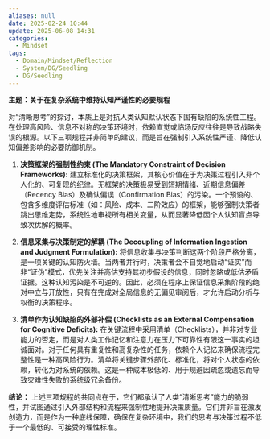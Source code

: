 ```yaml
---
aliases: null
date: 2025-02-24 10:44
update: 2025-06-08 14:31
categories:
  - Mindset
tags:
  - Domain/Mindset/Reflection
  - System/DG/Seedling
  - DG/Seedling
---
```



**主题：关于在复杂系统中维持认知严谨性的必要规程**

对“清晰思考”的探讨，本质上是对抗人类认知默认状态下固有缺陷的系统性工程。在处理高风险、信息不对称的决策环境时，依赖直觉或临场反应往往是导致战略失误的根源。以下三项规程并非简单的建议，而是旨在强制引入系统性严谨、降低认知偏差影响的必要防御机制。

1.  **决策框架的强制性约束 (The Mandatory Constraint of Decision Frameworks):**
    建立标准化的决策框架，其核心价值在于为决策过程引入非个人化的、可复现的纪律。无框架的决策极易受到短期情绪、近期信息偏差（Recency Bias）及确认偏误（Confirmation Bias）的污染。一个预设的、包含多维度评估标准（如：风险、成本、二阶效应）的框架，能够强制决策者跳出思维定势，系统性地审视所有相关变量，从而显著降低因个人认知盲点导致次优解的概率。

2.  **信息采集与决策制定的解耦 (The Decoupling of Information Ingestion and Judgment Formulation):**
    将信息收集与决策判断这两个阶段严格分离，是一项关键的认知防火墙。当两者并行时，决策者会不自觉地启动“证实”而非“证伪”模式，优先关注并高估支持其初步假设的信息，同时忽略或低估矛盾证据。这种认知污染是不可逆的。因此，必须在程序上保证信息采集阶段的绝对中立与开放性，只有在完成对全局信息的无偏见审阅后，才允许启动分析与权衡的决策程序。

3.  **清单作为认知缺陷的外部补偿 (Checklists as an External Compensation for Cognitive Deficits):**
    在关键流程中采用清单（Checklists），并非对专业能力的否定，而是对人类工作记忆和注意力在压力下可靠性有限这一事实的坦诚面对。对于任何具有重复性和高复杂性的任务，依赖个人记忆来确保流程完整性是一种高风险行为。清单将关键步骤外部化、标准化，将对个人状态的依赖，转化为对系统的依赖。这是一种成本极低的、用于规避因疏忽或遗忘而导致灾难性失败的系统级冗余备份。

**结论：**
上述三项规程的共同点在于，它们都承认了人类“清晰思考”能力的脆弱性，并试图通过引入外部结构和流程来强制性地提升决策质量。它们并非旨在激发创造力，而是作为一种底线保障，确保在复杂环境中，我们的思考与决策过程不低于一个最低的、可接受的理性标准。